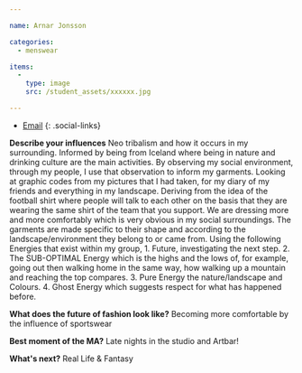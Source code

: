 ```yaml
---

name: Arnar Jonsson

categories:
  - menswear

items:
  -
    type: image
    src: /student_assets/xxxxxx.jpg

---
```


* [Email](mailto:arnar.jonsson@network.rca.ac.uk)
{: .social-links}


**Describe your influences**
Neo tribalism and how it occurs in my surrounding. Informed by being from Iceland where being in nature and drinking culture are the main activities.
By observing my social environment, through my people, I use that observation to inform my garments.
Looking at graphic codes from my pictures that I had taken, for my diary of my friends and everything in my landscape. Deriving from the idea of the football shirt where people will talk to each other on the basis that they are wearing the same shirt of the team that you support.
We are dressing more and more comfortably which is very obvious in my social surroundings. The garments are made specific to their shape and according to the landscape/environment they belong to or came from. Using the following Energies that exist within my group, 1. Future, investigating the next step.  2. The SUB-OPTIMAL Energy which is the highs and the lows of, for example, going out then walking home in the same way, how walking up a mountain and reaching the top compares. 3. Pure Energy the nature/landscape and Colours. 4. Ghost Energy which suggests respect for what has happened before.

**What does the future of fashion look like?**
Becoming more comfortable by the influence of sportswear

**Best moment of the MA?**
Late nights in the studio and Artbar!

**What's next?**
Real Life & Fantasy
